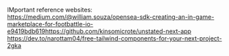 IMportant reference websites:
https://medium.com/@william.souza/opensea-sdk-creating-an-in-game-marketplace-for-footbattle-io-e9419bdb619https://github.com/kinsomicrote/unstated-next-app
https://dev.to/narottam04/free-tailwind-components-for-your-next-project-2gka

